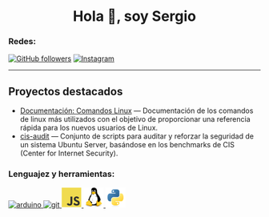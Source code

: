 <h1 align="center">Hola 👋, soy Sergio</h1>

<h3 align="left">Redes:</h3>


[![GitHub followers](https://img.shields.io/github/followers/pyramsd?label=Follow&style=social)](https://github.com/pyramsd?tab=followers)
[![Instagram](https://img.shields.io/badge/Instagram-@_sergio_ruiz_21_-E4405F?style=flat&logo=instagram&logoColor=white)](https://instagram.com/_sergio_ruiz_21_)

---

## Proyectos destacados
- [Documentación: Comandos Linux](https://github.com/pyramsd/Pagina-de-documentacion-comandos-linux) — Documentación de los comandos de linux más utilizados con el objetivo de proporcionar una referencia rápida para los nuevos usuarios de Linux.
- [cis-audit](https://github.com/pyramsd/cis-audit) — Conjunto de scripts para auditar y reforzar la seguridad de un sistema Ubuntu Server, basándose en los benchmarks de CIS (Center for Internet Security).

<h3 align="left">Lenguajez y herramientas:</h3>
<p align="left"> <a href="https://www.arduino.cc/" target="_blank" rel="noreferrer"> <img src="https://cdn.worldvectorlogo.com/logos/arduino-1.svg" alt="arduino" width="40" height="40"/> </a> <a href="https://git-scm.com/" target="_blank" rel="noreferrer"> <img src="https://www.vectorlogo.zone/logos/git-scm/git-scm-icon.svg" alt="git" width="40" height="40"/> </a> <a href="https://developer.mozilla.org/en-US/docs/Web/JavaScript" target="_blank" rel="noreferrer"> <img src="https://raw.githubusercontent.com/devicons/devicon/master/icons/javascript/javascript-original.svg" alt="javascript" width="40" height="40"/> </a> <a href="https://www.linux.org/" target="_blank" rel="noreferrer"> <img src="https://raw.githubusercontent.com/devicons/devicon/master/icons/linux/linux-original.svg" alt="linux" width="40" height="40"/> </a> <a href="https://www.python.org" target="_blank" rel="noreferrer"> <img src="https://raw.githubusercontent.com/devicons/devicon/master/icons/python/python-original.svg" alt="python" width="40" height="40"/> </a> </p>

